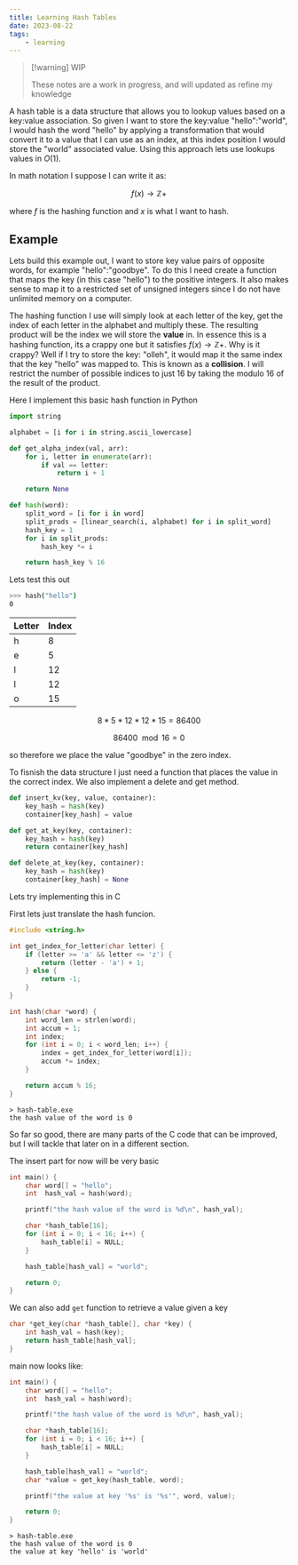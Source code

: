 ```yaml
---
title: Learning Hash Tables
date: 2023-08-22
tags:
    - learning
---
```


> [!warning] WIP
>
> These notes are a work in progress, and will updated as refine my knowledge

A hash table is a data structure that allows you to lookup values based on a key:value association. So given 
I want to store the key:value "hello":"world", I would hash the word "hello" by applying a transformation that would convert it 
to a value that I can use as an index, at this index position I would store the "world" associated value. 
Using this approach lets use lookups values in $O(1)$.

In math notation I suppose I can write it as:

$$f(x) \rightarrow \mathbb{Z+}$$

where $f$ is the hashing function and $x$ is what I want to hash.

## Example

Lets build this example out, I want to store key value pairs of opposite words, for example "hello":"goodbye". To do this I need create
a function that maps the key (in this case "hello") to the positive integers. It also makes sense to map it to a restricted set
of unsigned integers since I do not have unlimited memory on a computer.

The hashing function I use will simply look at each letter of the key, get the index of each letter in the alphabet
and multiply these. The resulting product will be the index we will store the **value** in. In essence this is
a hashing function, its a crappy one but it satisfies $f(x) \rightarrow \mathbb{Z+}$. Why is it crappy? Well
if I try to store the key: "olleh", it would map it the same index that the key "hello" was mapped to.
This is known as a **collision**. I will restrict the number of possible indices to just 16 by taking the modulo
16 of the result of the product.

Here I implement this basic hash function in Python

```python
import string

alphabet = [i for i in string.ascii_lowercase]

def get_alpha_index(val, arr):
    for i, letter in enumerate(arr):
        if val == letter:
            return i + 1

    return None

def hash(word):
    split_word = [i for i in word]
    split_prods = [linear_search(i, alphabet) for i in split_word]
    hash_key = 1
    for i in split_prods:
        hash_key *= i

    return hash_key % 16
```

Lets test this out


```bash
>>> hash("hello")
0
```
|Letter| Index |
|-----|----|
|h | 8 |
|e | 5 |
|l | 12 |
|l | 12 |
|o | 15 |

$$ 8 * 5 * 12 * 12 * 15 = 86400$$

$$ 86400 \mod 16  = 0$$

so therefore we place the value "goodbye" in the zero index.

To fisnish the data structure I just need a function that places
the value in the correct index. We also implement a delete and get 
method.

```python
def insert_kv(key, value, container):
    key_hash = hash(key)
    container[key_hash] = value

def get_at_key(key, container):
    key_hash = hash(key)
    return container[key_hash]

def delete_at_key(key, container):
    key_hash = hash(key)
    container[key_hash] = None
```

Lets try implementing this in C

First lets just translate the hash funcion.

```c
#include <string.h>

int get_index_for_letter(char letter) {
    if (letter >= 'a' && letter <= 'z') {
        return (letter - 'a') + 1;
    } else {
        return -1;
    }
}

int hash(char *word) {
    int word_len = strlen(word);
    int accum = 1;
    int index;
    for (int i = 0; i < word_len; i++) {
        index = get_index_for_letter(word[i]);
        accum *= index;
    }

    return accum % 16;
}
```

``` 
> hash-table.exe
the hash value of the word is 0
```

So far so good, there are many parts of the C code that can be improved, but I will 
tackle that later on in a different section.

The insert part for now will be very basic

```c
int main() {
    char word[] = "hello";
    int  hash_val = hash(word);

    printf("the hash value of the word is %d\n", hash_val);

    char *hash_table[16];
    for (int i = 0; i < 16; i++) {
        hash_table[i] = NULL;
    }

    hash_table[hash_val] = "world";

    return 0;
}

```

We can also add `get` function to retrieve a value given a key

```c
char *get_key(char *hash_table[], char *key) {
    int hash_val = hash(key);
    return hash_table[hash_val];
}
```

main now looks like:

```c
int main() {
    char word[] = "hello";
    int  hash_val = hash(word);

    printf("the hash value of the word is %d\n", hash_val);

    char *hash_table[16];
    for (int i = 0; i < 16; i++) {
        hash_table[i] = NULL;
    }

    hash_table[hash_val] = "world";
    char *value = get_key(hash_table, word);

    printf("the value at key '%s' is '%s'", word, value);

    return 0;
}
```

```
> hash-table.exe
the hash value of the word is 0
the value at key 'hello' is 'world'
```
